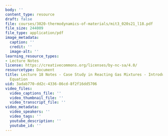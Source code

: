 ```yaml
---
body: ''
content_type: resource
draft: false
file: courses/3020-thermodynamics-of-materials/mit3_020s21_l18.pdf
file_size: 244009
file_type: application/pdf
image_metadata:
  caption: ''
  credit: ''
  image-alt: ''
learning_resource_types:
- Lecture Notes
license: https://creativecommons.org/licenses/by-nc-sa/4.0/
resourcetype: Document
title: Lecture 18 Notes - Case Study in Reacting Gas Mixtures - Introducing the Nernst
  Equation
uid: 3adab770-dd2c-4336-86cd-8f2f16dd5706
video_files:
  video_captions_file: ''
  video_thumbnail_file: ''
  video_transcript_file: ''
video_metadata:
  video_speakers: ''
  video_tags: ''
  youtube_description: ''
  youtube_id: ''
---
```

